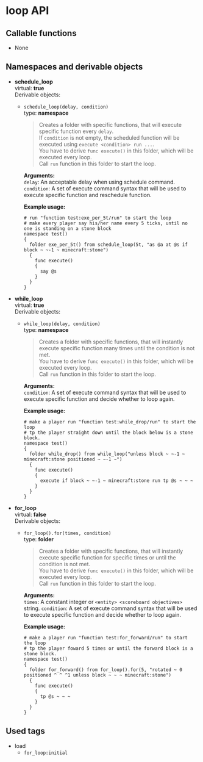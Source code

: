 # loop API

## Callable functions

- None


## Namespaces and derivable objects

- **schedule_loop** <br>
  virtual: **true** <br>
  Derivable objects: <br>
  - `schedule_loop(delay, condition)`<br>
    type: **namespace** <br>
    >Creates a folder with specific functions, that will execute specific function every `delay`.<br>
    >If `condition` is not empty, the scheduled function will be executed using `execute <condition> run ...`.<br>
    >You have to derive `func execute()` in this folder, which will be executed every loop.<br>
    >Call `run` function in this folder to start the loop.

    **Arguments:** <br>
    `delay`: An acceptable delay when using schedule command.<br>
    `condition`: A set of execute command syntax that will be used to execute specific function and reschedule function.

    **Example usage:** <br>
    ```
    # run "function test:exe_per_5t/run" to start the loop
    # make every player say his/her name every 5 ticks, until no one is standing on a stone block
    namespace test()
    {
      folder exe_per_5t() from schedule_loop(5t, "as @a at @s if block ~ ~-1 ~ minecraft:stone")
      {
        func execute()
        {
          say @s
        }
      }
    }
    ```

- **while_loop** <br>
  virtual: **true** <br>
  Derivable objects: <br>
  - `while_loop(delay, condition)`<br>
    type: **namespace** <br>
    >Creates a folder with specific functions, that will instantly execute specific function many times until the condition is not met.<br>
    >You have to derive `func execute()` in this folder, which will be executed every loop.<br>
    >Call `run` function in this folder to start the loop.

    **Arguments:** <br>
    `condition`: A set of execute command syntax that will be used to execute specific function and decide whether to loop again.

    **Example usage:** <br>
    ```
    # make a player run "function test:while_drop/run" to start the loop
    # tp the player straight down until the block below is a stone block.
    namespace test()
    {
      folder while_drop() from while_loop("unless block ~ ~-1 ~ minecraft:stone positioned ~ ~-1 ~")
      {
        func execute()
        {
          execute if block ~ ~-1 ~ minecraft:stone run tp @s ~ ~ ~
        }
      }
    }
    ```

- **for_loop** <br>
  virtual: **false** <br>
  Derivable objects: <br>
  - `for_loop().for(times, condition)`<br>
    type: **folder** <br>
    >Creates a folder with specific functions, that will instantly execute specific function for specific times or until the condition is not met.<br>
    >You have to derive `func execute()` in this folder, which will be executed every loop.<br>
    >Call `run` function in this folder to start the loop.

    **Arguments:** <br>
    `times`: A constant integer or `<entity> <scoreboard objectives>` string.
    `condition`: A set of execute command syntax that will be used to execute specific function and decide whether to loop again.

    **Example usage:** <br>
    ```
    # make a player run "function test:for_forward/run" to start the loop
    # tp the player foward 5 times or until the forward block is a stone block.
    namespace test()
    {
      folder for_forward() from for_loop().for(5, "rotated ~ 0 positioned ^ ^ ^1 unless block ~ ~ ~ minecraft:stone")
      {
        func execute()
        {
          tp @s ~ ~ ~
        }
      }
    }
    ```
    

## Used tags

-	load
	-	`for_loop:initial`
